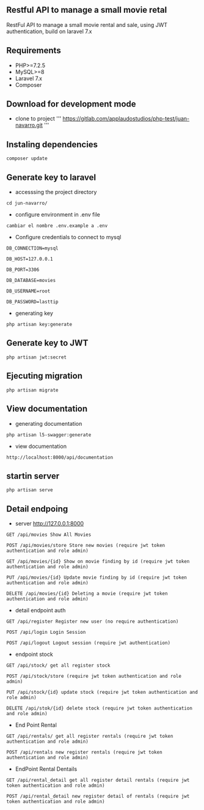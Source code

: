 ## Restful API to manage a small movie retal
RestFul API to manage a small movie rental and sale, using JWT authentication, build on laravel 7.x

## Requirements
* PHP>=7.2.5
* MySQL>=8
* Laravel 7.x
* Composer 

## Download for development mode
* clone to project
'''
https://gitlab.com/applaudostudios/php-test/juan-navarro.git
'''

## Instaling dependencies
```
composer update
```
## Generate key to laravel
* accesssing the project directory
```
cd jun-navarro/
```
* configure environment in .env file
```
cambiar el nombre .env.example a .env
```

* Configure credentials to connect to mysql
```
DB_CONNECTION=mysql
```
```
DB_HOST=127.0.0.1
```
```
DB_PORT=3306
```
```
DB_DATABASE=movies
```
```
DB_USERNAME=root
```
```
DB_PASSWORD=lasttip
```
* generating key

```
php artisan key:generate
```

## Generate key to JWT
```
php artisan jwt:secret
```

## Ejecuting migration
```
php artisan migrate
```

## View documentation
* generating documentation
```
php artisan l5-swagger:generate
```
* view documentation
```
http://localhost:8000/api/documentation
```

## startin server
```
php artisan serve
```
## Detail endpoing
* server http://127.0.0.1:8000
```
GET /api​/movies Show All Movies
```
```
POST ​/api​/movies​/store Store new movies (require jwt token authentication and role admin)
```
```
GET ​/api​/movies​/{id} Show on movie finding by id (require jwt token authentication and role admin)
```
```
PUT ​/api​/movies​/{id} Update movie finding by id (require jwt token authentication and role admin)
```
```
DELETE ​/api​/movies​/{id} Deleting a movie (require jwt token authentication and role admin)
```
* detail endpoint auth
```
GET /api/register Register new user (no require authentication)
```
```
POST /api/login Login Session
```
```
POST /api/logout Logout session (require jwt authentication)
```
*  endpoint stock
```
GET /api/stock/ get all register stock
```
```
POST /api/stock/store (require jwt token authentication and role admin)
```
```
PUT /api/stock/{id} update stock (require jwt token authentication and role admin)
```
```
DELETE /api/stok/{id} delete stock (require jwt token authentication and role admin)
```
* End Point Rental
```
GET /api/rentals/ get all register rentals (require jwt token authentication and role admin)
```
```
POST /api/rentals new register rentals (require jwt token authentication and role admin)
```
* EndPoint Rental Dentails
```
GET /api/rental_detail get all register detail rentals (require jwt token authentication and role admin)
```
```
POST /api/rental_detail new register detail of rentals (require jwt token authentication and role admin)
```
